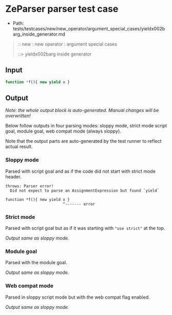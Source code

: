 # ZeParser parser test case

- Path: tests/testcases/new/new_operator/argument_special_cases/yieldx002barg_inside_generator.md

> :: new : new operator : argument special cases
>
> ::> yieldx002barg inside generator

## Input

`````js
function *f(){ new yield x }
`````

## Output

_Note: the whole output block is auto-generated. Manual changes will be overwritten!_

Below follow outputs in four parsing modes: sloppy mode, strict mode script goal, module goal, web compat mode (always sloppy).

Note that the output parts are auto-generated by the test runner to reflect actual result.

### Sloppy mode

Parsed with script goal and as if the code did not start with strict mode header.

`````
throws: Parser error!
  Did not expect to parse an AssignmentExpression but found `yield`

function *f(){ new yield x }
                         ^------- error
`````

### Strict mode

Parsed with script goal but as if it was starting with `"use strict"` at the top.

_Output same as sloppy mode._

### Module goal

Parsed with the module goal.

_Output same as sloppy mode._

### Web compat mode

Parsed in sloppy script mode but with the web compat flag enabled.

_Output same as sloppy mode._
